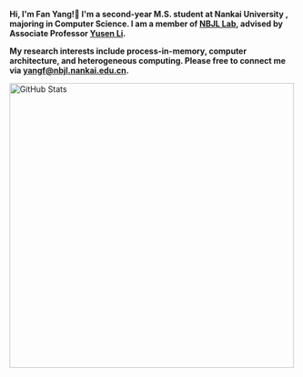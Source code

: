 <strong>Hi, I'm Fan Yang!👋 I'm a second-year M.S. student at Nankai University , majoring in Computer Science. I am a member of [NBJL Lab](https://nbjl.nankai.edu.cn/12126/list.htm), advised by Associate Professor [Yusen Li](https://liyusen-nku.github.io/).

My research interests include process-in-memory, computer architecture, and heterogeneous computing. Please free to connect me via yangf@nbjl.nankai.edu.cn.</strong>

<img width="500px"  alt="GitHub Stats" src="https://github-readme-stats.vercel.app/api?username=XDUFanYang&count_private=true&show_icons=true"/>

